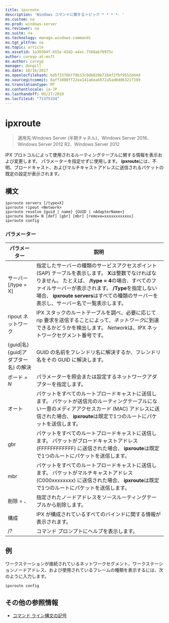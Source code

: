```yaml
---
title: ipxroute
description: 'Windows コマンドに関するトピック * * * *- '
ms.custom: na
ms.prod: windows-server
ms.reviewer: na
ms.suite: na
ms.technology: manage-windows-commands
ms.tgt_pltfrm: na
ms.topic: article
ms.assetid: 3a30304f-655e-43d2-a4ac-7568abf8975c
author: coreyp-at-msft
ms.author: coreyp
manager: dongill
ms.date: 10/16/2017
ms.openlocfilehash: bd5f33766ff9b33c9d6020b7284f2fbf9552d44d
ms.sourcegitcommit: 6aff3d88ff22ea141a6ea6572a5ad8dd6321f199
ms.translationtype: MT
ms.contentlocale: ja-JP
ms.lasthandoff: 09/27/2019
ms.locfileid: "71375334"
---
```

# <a name="ipxroute"></a>ipxroute

>適用先:Windows Server (半期チャネル)、Windows Server 2016、Windows Server 2012 R2、Windows Server 2012

IPX プロトコルによって使用されるルーティングテーブルに関する情報を表示および変更します。 パラメーターを指定せずに使用します。 **ipxroute**には、不明、ブロードキャスト、およびマルチキャストアドレスに送信されるパケットの既定の設定が表示されます。   
## <a name="syntax"></a>構文  
```  
ipxroute servers [/type=X]  
ipxroute ripout <Network>  
ipxroute resolve {guid | name} {GUID | <AdapterName>}  
ipxroute board= N [def] [gbr] [mbr] [remove=xxxxxxxxxxxx]  
ipxroute config  
```  
### <a name="parameters"></a>パラメーター  
|パラメーター|説明|  
|-------|--------|  
|サーバー [/type = X]|指定したサーバーの種類のサービスアクセスポイント (SAP) テーブルを表示します。  **X**は整数でなければなりません。 たとえば、 **/type = 4**の場合、すべてのファイルサーバーが表示されます。 **/Type**を指定しない場合、 **ipxroute servers**はすべての種類のサーバーを表示し、サーバー名で一覧表示します。|  
|ripout ネットワーク|IPX スタックのルートテーブルを調べ、必要に応じて rip 要求を送信することによって、*ネットワーク*に到達できるかどうかを検出します。  *Network*は、IPX ネットワークセグメント番号です。|  
|{guid&#124;名} {guid&#124;アダプター名} の解決|GUID の名前をフレンドリ名に解決するか、フレンドリ名をその GUID に解決します。|  
|ボード = *N*|パラメーターを照会または設定するネットワークアダプターを指定します。|  
|オート|パケットをすべてのルートブロードキャストに送信します。 パケットが送信元のルーティングテーブルにない一意のメディアアクセスカード (MAC) アドレスに送信された場合、 **ipxroute**は既定で1つのルートにパケットを送信します。|  
|gbr|パケットをすべてのルートブロードキャストに送信します。 パケットがブロードキャストアドレス (FFFFFFFFFFFF) に送信された場合、 **ipxroute**は既定で1つのルートにパケットを送信します。|  
|mbr|パケットをすべてのルートブロードキャストに送信します。 パケットがマルチキャストアドレス (C000xxxxxxxx) に送信された場合、 **ipxroute**は既定で1つのルートにパケットを送信します。|  
|削除 = *、*|指定されたノードアドレスをソースルーティングテーブルから削除します。|  
|構成|IPX が構成されているすべてのバインドに関する情報が表示されます。|  
|/?|コマンド プロンプトにヘルプを表示します。|  
## <a name="BKMK_Examples"></a>例  
ワークステーションが接続されているネットワークセグメント、ワークステーションノードアドレス、および使用されているフレームの種類を表示するには、次のように入力します。  
```  
ipxroute config  
```  
## <a name="additional-references"></a>その他の参照情報  
-   [コマンド ライン構文の記号](command-line-syntax-key.md)  

